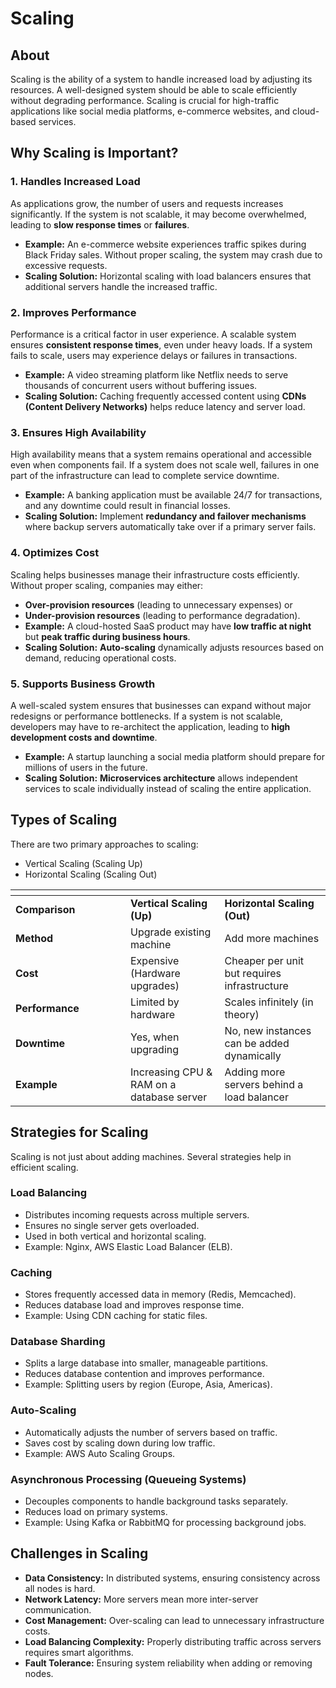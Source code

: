 # Scaling

## About

Scaling is the ability of a system to handle increased load by adjusting its resources. A well-designed system should be able to scale efficiently without degrading performance. Scaling is crucial for high-traffic applications like social media platforms, e-commerce websites, and cloud-based services.

## **Why Scaling is Important?**

### **1. Handles Increased Load**

As applications grow, the number of users and requests increases significantly. If the system is not scalable, it may become overwhelmed, leading to **slow response times** or **failures**.

* **Example:** An e-commerce website experiences traffic spikes during Black Friday sales. Without proper scaling, the system may crash due to excessive requests.
* **Scaling Solution:** Horizontal scaling with load balancers ensures that additional servers handle the increased traffic.

### **2. Improves Performance**

Performance is a critical factor in user experience. A scalable system ensures **consistent response times**, even under heavy loads. If a system fails to scale, users may experience delays or failures in transactions.

* **Example:** A video streaming platform like Netflix needs to serve thousands of concurrent users without buffering issues.
* **Scaling Solution:** Caching frequently accessed content using **CDNs (Content Delivery Networks)** helps reduce latency and server load.

### **3. Ensures High Availability**

High availability means that a system remains operational and accessible even when components fail. If a system does not scale well, failures in one part of the infrastructure can lead to complete service downtime.

* **Example:** A banking application must be available 24/7 for transactions, and any downtime could result in financial losses.
* **Scaling Solution:** Implement **redundancy and failover mechanisms** where backup servers automatically take over if a primary server fails.

### **4. Optimizes Cost**

Scaling helps businesses manage their infrastructure costs efficiently. Without proper scaling, companies may either:

* **Over-provision resources** (leading to unnecessary expenses) or
* **Under-provision resources** (leading to performance degradation).
* **Example:** A cloud-hosted SaaS product may have **low traffic at night** but **peak traffic during business hours**.
* **Scaling Solution:** **Auto-scaling** dynamically adjusts resources based on demand, reducing operational costs.

### **5. Supports Business Growth**

A well-scaled system ensures that businesses can expand without major redesigns or performance bottlenecks. If a system is not scalable, developers may have to re-architect the application, leading to **high development costs and downtime**.

* **Example:** A startup launching a social media platform should prepare for millions of users in the future.
* **Scaling Solution:** **Microservices architecture** allows independent services to scale individually instead of scaling the entire application.

## **Types of Scaling**

There are two primary approaches to scaling:

* Vertical Scaling (Scaling Up)
* Horizontal Scaling (Scaling Out)

<table data-header-hidden data-full-width="true"><thead><tr><th width="168"></th><th></th><th></th></tr></thead><tbody><tr><td><strong>Comparison</strong></td><td><strong>Vertical Scaling (Up)</strong></td><td><strong>Horizontal Scaling (Out)</strong></td></tr><tr><td><strong>Method</strong></td><td>Upgrade existing machine</td><td>Add more machines</td></tr><tr><td><strong>Cost</strong></td><td>Expensive (Hardware upgrades)</td><td>Cheaper per unit but requires infrastructure</td></tr><tr><td><strong>Performance</strong></td><td>Limited by hardware</td><td>Scales infinitely (in theory)</td></tr><tr><td><strong>Downtime</strong></td><td>Yes, when upgrading</td><td>No, new instances can be added dynamically</td></tr><tr><td><strong>Example</strong></td><td>Increasing CPU &#x26; RAM on a database server</td><td>Adding more servers behind a load balancer</td></tr></tbody></table>

## **Strategies for Scaling**

Scaling is not just about adding machines. Several strategies help in efficient scaling.

### **Load Balancing**

* Distributes incoming requests across multiple servers.
* Ensures no single server gets overloaded.
* Used in both vertical and horizontal scaling.
* Example: Nginx, AWS Elastic Load Balancer (ELB).

### **Caching**

* Stores frequently accessed data in memory (Redis, Memcached).
* Reduces database load and improves response time.
* Example: Using CDN caching for static files.

### **Database Sharding**

* Splits a large database into smaller, manageable partitions.
* Reduces database contention and improves performance.
* Example: Splitting users by region (Europe, Asia, Americas).

### **Auto-Scaling**

* Automatically adjusts the number of servers based on traffic.
* Saves cost by scaling down during low traffic.
* Example: AWS Auto Scaling Groups.

### **Asynchronous Processing (Queueing Systems)**

* Decouples components to handle background tasks separately.
* Reduces load on primary systems.
* Example: Using Kafka or RabbitMQ for processing background jobs.

## **Challenges in Scaling**

* **Data Consistency:** In distributed systems, ensuring consistency across all nodes is hard.
* **Network Latency:** More servers mean more inter-server communication.
* **Cost Management:** Over-scaling can lead to unnecessary infrastructure costs.
* **Load Balancing Complexity:** Properly distributing traffic across servers requires smart algorithms.
* **Fault Tolerance:** Ensuring system reliability when adding or removing nodes.
